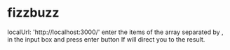# fizzbuzz

localUrl: 'http://localhost:3000/'
enter the items of the array separated by , in the input box and press enter button
If will direct you to the result.
